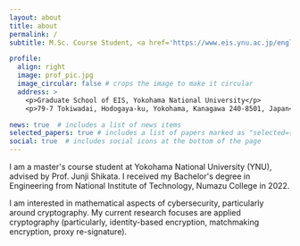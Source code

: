 ```yaml
---
layout: about
title: about
permalink: /
subtitle: M.Sc. Course Student, <a href='https://www.eis.ynu.ac.jp/english/academic/'>Graduate School of EIS, Yokohama National University</a>-->

profile:
  align: right
  image: prof_pic.jpg
  image_circular: false # crops the image to make it circular
  address: >
    <p>Graduate School of EIS, Yokohama National University</p>
    <p>79-7 Tokiwadai, Hodogaya-ku, Yokohama, Kanagawa 240-8501, Japan</p>

news: true  # includes a list of news items
selected_papers: true # includes a list of papers marked as "selected={true}"
social: true  # includes social icons at the bottom of the page
---
```


I am a master's course student at Yokohama National University (YNU), advised by Prof. Junji Shikata. 
I received my Bachelor's degree in Engineering from National Institute of Technology, Numazu College in 2022.

I am interested in mathematical aspects of cybersecurity, particularly around cryptography. My current research focuses are applied cryptography (particularly, identity-based encryption, matchmaking encryption, proxy re-signature).

